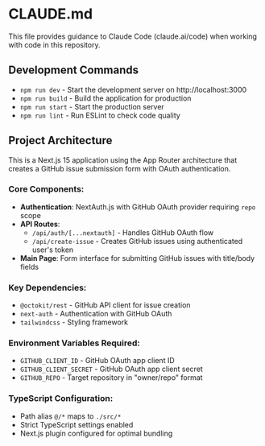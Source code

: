 # CLAUDE.md

This file provides guidance to Claude Code (claude.ai/code) when working with code in this repository.

## Development Commands

- `npm run dev` - Start the development server on http://localhost:3000
- `npm run build` - Build the application for production
- `npm run start` - Start the production server
- `npm run lint` - Run ESLint to check code quality

## Project Architecture

This is a Next.js 15 application using the App Router architecture that creates a GitHub issue submission form with OAuth authentication.

### Core Components:
- **Authentication**: NextAuth.js with GitHub OAuth provider requiring `repo` scope
- **API Routes**: 
  - `/api/auth/[...nextauth]` - Handles GitHub OAuth flow
  - `/api/create-issue` - Creates GitHub issues using authenticated user's token
- **Main Page**: Form interface for submitting GitHub issues with title/body fields

### Key Dependencies:
- `@octokit/rest` - GitHub API client for issue creation
- `next-auth` - Authentication with GitHub OAuth
- `tailwindcss` - Styling framework

### Environment Variables Required:
- `GITHUB_CLIENT_ID` - GitHub OAuth app client ID
- `GITHUB_CLIENT_SECRET` - GitHub OAuth app client secret  
- `GITHUB_REPO` - Target repository in "owner/repo" format

### TypeScript Configuration:
- Path alias `@/*` maps to `./src/*`
- Strict TypeScript settings enabled
- Next.js plugin configured for optimal bundling
